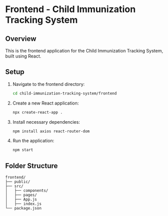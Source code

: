 # Frontend - Child Immunization Tracking System

## Overview
This is the frontend application for the Child Immunization Tracking System, built using React.

## Setup
1. Navigate to the frontend directory:
   ```bash
   cd child-immunization-tracking-system/frontend
   ```

2. Create a new React application:
   ```bash
   npx create-react-app .
   ```

3. Install necessary dependencies:
   ```bash
   npm install axios react-router-dom
   ```

4. Run the application:
   ```bash
   npm start
   ```

## Folder Structure
```
frontend/
├── public/
├── src/
│   ├── components/
│   ├── pages/
│   ├── App.js
│   ├── index.js
└── package.json
```
